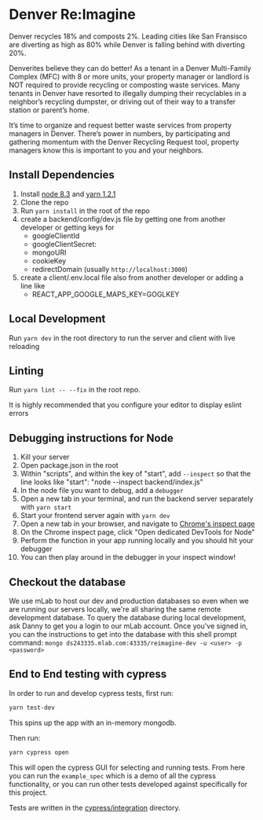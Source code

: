 
# Denver Re:Imagine
Denver recycles 18% and composts 2%. Leading cities like San Fransisco are diverting as high as 80% while Denver is falling behind with diverting 20%.

Denverites believe they can do better! As a tenant in a Denver Multi-Family Complex (MFC) with 8 or more units, your property manager or landlord is NOT required to provide recycling or composting waste services. Many tenants in Denver have resorted to illegally dumping their recyclables in a neighbor’s recycling dumpster, or driving out of their way to a transfer station or parent’s home.

It’s time to organize and request better waste services from property managers in Denver. There’s power in numbers, by participating and gathering momentum with the Denver Recycling Request tool, property managers know this is important to you and your neighbors.

## Install Dependencies

1. Install [node 8.3](https://nodejs.org/) and [yarn 1.2.1](https://yarnpkg.com)
2. Clone the repo
3. Run `yarn install` in the root of the repo
4. create a backend/config/dev.js file by getting one from another developer or getting keys for
    - googleClientId
    - googleClientSecret:
    - mongoURI
    - cookieKey
    - redirectDomain (usually `http://localhost:3000`)
5. create a client/.env.local file also from another developer or adding a line like
    - REACT_APP_GOOGLE_MAPS_KEY=GOGLKEY

## Local Development

Run `yarn dev` in the root directory to run the server and client with live reloading

## Linting
Run `yarn lint -- --fix` in the root repo.

It is highly recommended that you configure your editor to display eslint errors

## Debugging instructions for Node
1. Kill your server
2. Open package.json in the root
3. Within "scripts", and within the key of "start", add `--inspect` so that the line looks like "start": "node --inspect backend/index.js"
4. In the node file you want to debug, add a `debugger`
5. Open a new tab in your terminal, and run the backend server separately with `yarn start`
6. Start your frontend server again with `yarn dev`
7. Open a new tab in your browser, and navigate to [Chrome's inspect page](chrome://inspect)
8. On the Chrome inspect page, click "Open dedicated DevTools for Node"
9. Perform the function in your app running locally and you should hit your debugger
10. You can then play around in the debugger in your inspect window!

## Checkout the database
We use mLab to host our dev and production databases so even when we are running our servers locally, we're all sharing the same remote development database. To query the database during local development, ask Danny to get you a login to our mLab account. Once you've signed in, you can the instructions to get into the database with this shell prompt command: `mongo ds243335.mlab.com:43335/reimagine-dev -u <user> -p <password>`

## End to End testing with cypress
In order to run and develop cypress tests, first run:
```sh
yarn test-dev
```
This spins up the app with an in-memory mongodb.

Then run:
```sh
yarn cypress open
```
This will open the cypress GUI for selecting and running tests. From here you can run the `example_spec` which is a demo of all the cypress functionality, or you can run other tests developed against specifically for this project.

Tests are written in the [cypress/integration](cypress/integration) directory.
